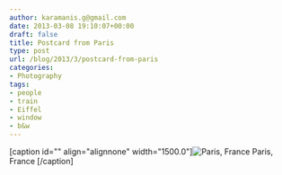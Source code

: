 ```yaml
---
author: karamanis.g@gmail.com
date: 2013-03-08 19:10:07+00:00
draft: false
title: Postcard from Paris
type: post
url: /blog/2013/3/postcard-from-paris
categories:
- Photography
tags:
- people
- train
- Eiffel
- window
- b&w
---
```


[caption id="" align="alignnone" width="1500.0"]![ Paris, France ](/images/2013-03-08-20133postcard-from-paris/20130301-R0013559.jpg)
 Paris, France [/caption]
